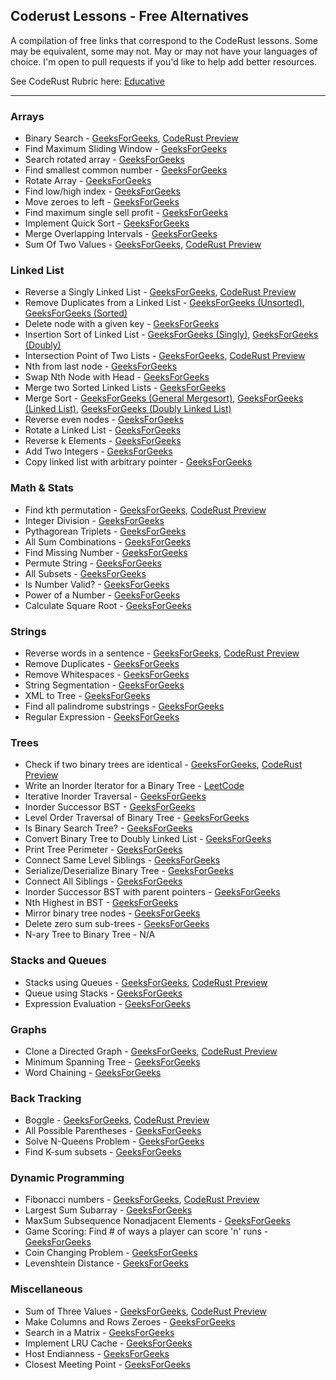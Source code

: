 Coderust Lessons - Free Alternatives
---

A compilation of free links that correspond to the CodeRust lessons. Some may be equivalent, some may not. May or may not have your languages of choice. I'm open to pull requests if you'd like to help add better resources.

See CodeRust Rubric here: [Educative](https://www.educative.io/collection/5642554087309312/5679846214598656)

---

### Arrays

* Binary Search								-	[GeeksForGeeks](https://www.geeksforgeeks.org/binary-search/), [CodeRust Preview](https://www.educative.io/collection/page/5642554087309312/5679846214598656/240002)
* Find Maximum Sliding Window					-	[GeeksForGeeks](https://www.geeksforgeeks.org/sliding-window-maximum-maximum-of-all-subarrays-of-size-k/)
* Search rotated array						-	[GeeksForGeeks](https://www.geeksforgeeks.org/search-an-element-in-a-sorted-and-pivoted-array/)
* Find smallest common number					-	[GeeksForGeeks](https://www.geeksforgeeks.org/find-common-elements-three-sorted-arrays/)
* Rotate Array								-	[GeeksForGeeks](https://www.geeksforgeeks.org/array-rotation/)
* Find low/high index							-	[GeeksForGeeks](https://www.geeksforgeeks.org/find-first-and-last-positions-of-an-element-in-a-sorted-array/)
* Move zeroes to left							-	[GeeksForGeeks](https://www.geeksforgeeks.org/move-zeroes-end-array/)
* Find maximum single sell profit				-	[GeeksForGeeks](https://www.geeksforgeeks.org/stock-buy-sell/)
* Implement Quick Sort						-	[GeeksForGeeks](https://www.geeksforgeeks.org/quick-sort/)
* Merge Overlapping Intervals					-	[GeeksForGeeks](https://www.geeksforgeeks.org/merging-intervals/)
* Sum Of Two Values							-	[GeeksForGeeks](https://www.geeksforgeeks.org/write-a-c-program-that-given-a-set-a-of-n-numbers-and-another-number-x-determines-whether-or-not-there-exist-two-elements-in-s-whose-sum-is-exactly-x/), [CodeRust Preview](https://www.educative.io/collection/page/5642554087309312/5679846214598656/830001)

### Linked List

* Reverse a Singly Linked List				-	[GeeksForGeeks](https://www.geeksforgeeks.org/reverse-a-linked-list/), [CodeRust Preview](https://www.educative.io/collection/page/5642554087309312/5679846214598656/70003)
* Remove Duplicates from a Linked List		-	[GeeksForGeeks (Unsorted)](https://www.geeksforgeeks.org/remove-duplicates-from-an-unsorted-linked-list/), [GeeksForGeeks (Sorted)](https://www.geeksforgeeks.org/remove-duplicates-from-a-sorted-linked-list/)
* Delete node with a given key				-	[GeeksForGeeks](https://www.geeksforgeeks.org/linked-list-set-3-deleting-node/)
* Insertion Sort of Linked List				-	[GeeksForGeeks (Singly)](https://www.geeksforgeeks.org/insertion-sort-for-singly-linked-list/), [GeeksForGeeks (Doubly)](https://www.geeksforgeeks.org/insertion-sort-doubly-linked-list/)
* Intersection Point of Two Lists				-	[GeeksForGeeks](https://www.geeksforgeeks.org/write-a-function-to-get-the-intersection-point-of-two-linked-lists/), [CodeRust Preview](https://www.educative.io/collection/page/5642554087309312/5679846214598656/70005)
* Nth from last node							-	[GeeksForGeeks](https://www.geeksforgeeks.org/nth-node-from-the-end-of-a-linked-list/)
* Swap Nth Node with Head						-	[GeeksForGeeks](https://www.geeksforgeeks.org/swap-kth-node-from-beginning-with-kth-node-from-end-in-a-linked-list/)
* Merge two Sorted Linked Lists				-	[GeeksForGeeks](https://www.geeksforgeeks.org/merge-two-sorted-linked-lists/)
* Merge Sort									-	[GeeksForGeeks (General Mergesort)](https://www.geeksforgeeks.org/merge-sort/), [GeeksForGeeks (Linked List)](https://www.geeksforgeeks.org/merge-sort-for-linked-list/), [GeeksForGeeks (Doubly Linked List)](https://www.geeksforgeeks.org/merge-sort-for-doubly-linked-list/)
* Reverse even nodes							-	[GeeksForGeeks](https://www.geeksforgeeks.org/given-linked-list-reverse-alternate-nodes-append-end/)
* Rotate a Linked List						-	[GeeksForGeeks](https://www.geeksforgeeks.org/rotate-a-linked-list/)
* Reverse k Elements							-	[GeeksForGeeks](https://www.geeksforgeeks.org/reverse-a-list-in-groups-of-given-size/)
* Add Two Integers							-	[GeeksForGeeks](https://www.geeksforgeeks.org/add-two-numbers-represented-by-linked-lists/)
* Copy linked list with arbitrary pointer		-	[GeeksForGeeks](https://www.geeksforgeeks.org/a-linked-list-with-next-and-arbit-pointer/)

### Math & Stats

* Find kth permutation						-	[GeeksForGeeks](https://www.geeksforgeeks.org/lexicographically-n-th-permutation-string/), [CodeRust Preview](https://www.educative.io/collection/page/5642554087309312/5679846214598656/140001)
* Integer Division							-	[GeeksForGeeks](http://qa.geeksforgeeks.org/3794/divide-integers-without-multiplication-division-operator)
* Pythagorean Triplets						-	[GeeksForGeeks](https://www.geeksforgeeks.org/find-pythagorean-triplet-in-an-unsorted-array/)
* All Sum Combinations						-	[GeeksForGeeks](https://www.geeksforgeeks.org/find-all-combinations-that-adds-upto-given-number-2/)
* Find Missing Number							-	[GeeksForGeeks](https://www.geeksforgeeks.org/find-the-missing-number/)
* Permute String								-	[GeeksForGeeks](https://www.geeksforgeeks.org/write-a-c-program-to-print-all-permutations-of-a-given-string/)
* All Subsets									-	[GeeksForGeeks](https://www.geeksforgeeks.org/power-set/)
* Is Number Valid?							-	[GeeksForGeeks](https://www.geeksforgeeks.org/check-given-string-valid-number-integer-floating-point/)
* Power of a Number							-	[GeeksForGeeks](https://www.geeksforgeeks.org/write-a-c-program-to-calculate-powxn/)
* Calculate Square Root						-	[GeeksForGeeks](https://www.geeksforgeeks.org/square-root-of-an-integer/)

### Strings

* Reverse words in a sentence					-	[GeeksForGeeks](https://www.geeksforgeeks.org/reverse-words-in-a-given-string/), [CodeRust Preview](https://www.educative.io/collection/page/5642554087309312/5679846214598656/250001)
* Remove Duplicates							-	[GeeksForGeeks](https://www.geeksforgeeks.org/remove-all-duplicates-from-the-input-string/)
* Remove Whitespaces							-	[GeeksForGeeks](https://www.geeksforgeeks.org/remove-spaces-from-a-given-string/)
* String Segmentation							-	[GeeksForGeeks](https://www.geeksforgeeks.org/dynamic-programming-set-32-word-break-problem/)
* XML to Tree									-	[GeeksForGeeks](https://www.geeksforgeeks.org/serialize-deserialize-n-ary-tree/)
* Find all palindrome substrings				-	[GeeksForGeeks](https://www.geeksforgeeks.org/find-number-distinct-palindromic-sub-strings-given-string/)
* Regular Expression							-	[GeeksForGeeks](https://www.geeksforgeeks.org/wildcard-pattern-matching/)

### Trees

* Check if two binary trees are identical		-	[GeeksForGeeks](https://www.geeksforgeeks.org/write-c-code-to-determine-if-two-trees-are-identical/), [CodeRust Preview](https://www.educative.io/collection/page/5642554087309312/5679846214598656/120004)
* Write an Inorder Iterator for a Binary Tree	-	[LeetCode](https://discuss.leetcode.com/topic/21350/python-recursive-and-iterative-solutions)
* Iterative Inorder Traversal					-	[GeeksForGeeks](https://www.geeksforgeeks.org/inorder-tree-traversal-without-recursion/)
* Inorder Successor BST						-	[GeeksForGeeks](https://www.geeksforgeeks.org/inorder-successor-in-binary-search-tree/)
* Level Order Traversal of Binary Tree		-	[GeeksForGeeks](https://www.geeksforgeeks.org/level-order-tree-traversal/)
* Is Binary Search Tree?						-	[GeeksForGeeks](https://www.geeksforgeeks.org/a-program-to-check-if-a-binary-tree-is-bst-or-not/)
* Convert Binary Tree to Doubly Linked List	-	[GeeksForGeeks](https://www.geeksforgeeks.org/convert-given-binary-tree-doubly-linked-list-set-3/)
* Print Tree Perimeter						-	[GeeksForGeeks](https://www.geeksforgeeks.org/boundary-traversal-of-binary-tree/)
* Connect Same Level Siblings					-	[GeeksForGeeks](https://www.geeksforgeeks.org/connect-nodes-at-same-level/)
* Serialize/Deserialize Binary Tree			-	[GeeksForGeeks](https://www.geeksforgeeks.org/serialize-deserialize-binary-tree/)
* Connect All Siblings						-	[GeeksForGeeks](https://www.geeksforgeeks.org/connect-nodes-at-same-level-with-o1-extra-space/)
* Inorder Successor BST with parent pointers	-	[GeeksForGeeks](https://www.geeksforgeeks.org/inorder-successor-in-binary-search-tree/)
* Nth Highest in BST							-	[GeeksForGeeks](https://www.geeksforgeeks.org/kth-largest-element-in-bst-when-modification-to-bst-is-not-allowed/)
* Mirror binary tree nodes					-	[GeeksForGeeks](https://www.geeksforgeeks.org/write-an-efficient-c-function-to-convert-a-tree-into-its-mirror-tree/)
* Delete zero sum sub-trees					-	[GeeksForGeeks](https://www.geeksforgeeks.org/remove-all-nodes-which-lie-on-a-path-having-sum-less-than-k/)
* N-ary Tree to Binary Tree					-	N/A

### Stacks and Queues

* Stacks using Queues							-	[GeeksForGeeks](https://www.geeksforgeeks.org/implement-stack-using-queue/), [CodeRust Preview](https://www.educative.io/collection/page/5642554087309312/5679846214598656/260001)
* Queue using Stacks							-	[GeeksForGeeks](https://www.geeksforgeeks.org/queue-using-stacks/)
* Expression Evaluation						-	[GeeksForGeeks](https://www.geeksforgeeks.org/expression-evaluation/)

### Graphs

* Clone a Directed Graph						-	[GeeksForGeeks](https://www.geeksforgeeks.org/clone-directed-acyclic-graph/), [CodeRust Preview](https://www.educative.io/collection/page/5642554087309312/5679846214598656/50003)
* Minimum Spanning Tree						-	[GeeksForGeeks](https://www.geeksforgeeks.org/greedy-algorithms-set-2-kruskals-minimum-spanning-tree-mst/)
* Word Chaining								-	[GeeksForGeeks](https://www.geeksforgeeks.org/given-array-strings-find-strings-can-chained-form-circle/)

### Back Tracking

* Boggle										-	[GeeksForGeeks](https://www.geeksforgeeks.org/boggle-find-possible-words-board-characters/), [CodeRust Preview](https://www.educative.io/collection/page/5642554087309312/5679846214598656/170002)
* All Possible Parentheses					-	[GeeksForGeeks](https://www.geeksforgeeks.org/print-all-combinations-of-balanced-parentheses/)
* Solve N-Queens Problem						-	[GeeksForGeeks](https://www.geeksforgeeks.org/backtracking-set-3-n-queen-problem/)
* Find K-sum subsets							-	[GeeksForGeeks](https://www.geeksforgeeks.org/dynamic-programming-subset-sum-problem/)

### Dynamic Programming

* Fibonacci numbers							-	[GeeksForGeeks](https://www.geeksforgeeks.org/program-for-nth-fibonacci-number/), [CodeRust Preview](https://www.educative.io/collection/page/5642554087309312/5679846214598656/80003)
* Largest Sum Subarray						-	[GeeksForGeeks](https://www.geeksforgeeks.org/largest-sum-contiguous-subarray/)
* MaxSum Subsequence Nonadjacent Elements		-	[GeeksForGeeks](https://www.geeksforgeeks.org/maximum-sum-such-that-no-two-elements-are-adjacent/)
* Game Scoring: Find # of ways a player can score 'n' runs	-	[GeeksForGeeks](https://www.geeksforgeeks.org/count-number-ways-reach-given-score-game/)
* Coin Changing Problem						-	[GeeksForGeeks](https://www.geeksforgeeks.org/dynamic-programming-set-7-coin-change/)
* Levenshtein Distance						-	[GeeksForGeeks](https://www.geeksforgeeks.org/dynamic-programming-set-5-edit-distance/)

### Miscellaneous

* Sum of Three Values							-	[GeeksForGeeks](https://www.geeksforgeeks.org/find-a-triplet-that-sum-to-a-given-value/), [CodeRust Preview](https://www.educative.io/collection/page/5642554087309312/5679846214598656/20002)
* Make Columns and Rows Zeroes				-	[GeeksForGeeks](https://www.geeksforgeeks.org/a-boolean-matrix-question/)
* Search in a Matrix							-	[GeeksForGeeks](https://www.geeksforgeeks.org/search-in-row-wise-and-column-wise-sorted-matrix/)
* Implement LRU Cache							-	[GeeksForGeeks](https://www.geeksforgeeks.org/lru-cache-implementation/)
* Host Endianness								-	[GeeksForGeeks](https://www.geeksforgeeks.org/little-and-big-endian-mystery/)
* Closest Meeting Point						-	[GeeksForGeeks](https://www.geeksforgeeks.org/best-meeting-point-2d-binary-array/)
